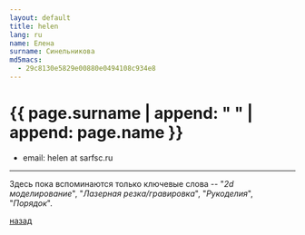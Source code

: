 ```yaml
---
layout: default
title: helen
lang: ru
name: Елена
surname: Синельникова
md5macs:
  - 29c8130e5829e00880e0494108c934e8
---
```


# [](#header-1) {{ page.surname | append: " " | append: page.name }}

* email: helen at sarfsc.ru

_________

Здесь пока вспоминаются только ключевые слова --
"*2d моделирование*", "*Лазерная резка/гравировка*", "*Рукоделия*", "*Порядок*".

[назад](../experts/)

